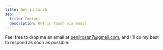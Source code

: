 ```yaml
---
title: Get in touch
seo:
  title: Contact
  description: Get in touch via email
---
```


Feel free to drop me an email at [benjirosan7@gmail.com](mailto:benjirosan7@gmail.com), and I'll do my best to respond as soon as possible.